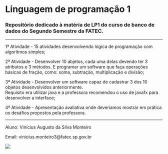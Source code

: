 # Linguagem de programação 1

### Repositório dedicado à matéria de LP1 do curso de banco de dados do Segundo Semestre da FATEC.

<hr>

<p>1ª Atividade - 15 atividades desenvolvendo lógica de programação com algoritmos simples;</p>
<p>2ª Atividade - Desenvolver 10 abjetos, cada uma delas devendo ter 3 atributos e 3 métodos. E programar um software que faça operações básicas de fração, como: soma, subtração, multiplicação e divisão;</p>
<p>3ª Atividade - Desenvolver um software capaz de cadastrar 3 dos 10 objetos desenvolvidos anteriormente.<br>Requisito era utilizar java  e a professora recomendou o uso de javafx para desenvolver a interface;</p>
<p>4ª Atividade - Apresentação avaliativa onde deveriamos mostrar em prática os desáfios propostos pela professora.</p>

<hr>

<p>Aluno: Vinícius Augusto da Silva Monteiro</p>
<p>Email: vinicius.monteiro3@fatec.sp.gov.br</p>
<a href="https://br.linkedin.com/in/viniciusvasm" rel="nofollow"><img src="https://camo.githubusercontent.com/7229a5e67820b789be24160b194ebd58a3b11d0e6c6fae799609d421af60628e/68747470733a2f2f696d672e736869656c64732e696f2f62616467652f6c696e6b6564696e2d2532333030373742352e7376673f267374796c653d666f722d7468652d6261646765266c6f676f3d6c696e6b6564696e266c6f676f436f6c6f723d30303737423526636f6c6f723d434544344441" data-canonical-src="https://img.shields.io/badge/linkedin-%230077B5.svg?&amp;style=for-the-badge&amp;logo=linkedin&amp;logoColor=0077B5&amp;color=CED4DA" style="max-width: 100%;"></a>